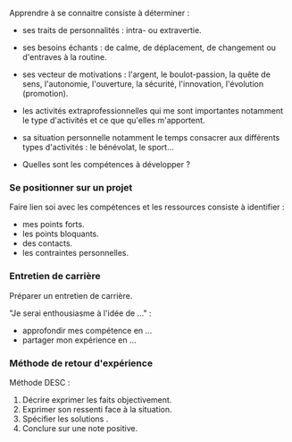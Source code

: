 Apprendre à se connaitre consiste à déterminer :

* ses traits de personnalités : intra- ou extravertie.
* ses besoins échants : de calme, de déplacement, de changement ou d'entraves à la routine.
* ses vecteur de motivations : l'argent, le boulot-passion, la quête de sens, l'autonomie, l'ouverture, la sécurité, l'innovation, l'évolution (promotion).
* les activités extraprofessionnelles qui me sont importantes notamment le type d'activités et ce que qu'elles m'apportent.
* sa situation personnelle notamment le temps consacrer aux différents types d'activités : le bénévolat, le sport...

* Quelles sont les compétences à développer ?

### Se positionner sur un projet

Faire lien soi avec les compétences et les ressources consiste à identifier :

* mes points forts.
* les points bloquants.
* des contacts.
* les contraintes personnelles.

### Entretien de carrière

Préparer un entretien de carrière.

"Je serai enthousiasme à l'idée de ..." :

* approfondir mes compétence en ...
* partager mon expérience en ...

### Méthode de retour d'expérience

Méthode DESC :

1. Décrire exprimer les faits objectivement.
2. Exprimer son ressenti face à la situation.
3. Spécifier les solutions .
4. Conclure sur une note positive.
